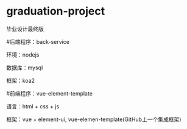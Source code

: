 # graduation-project
毕业设计最终版

#后端程序：back-service

环境：nodejs

数据库：mysql

框架：koa2


#前端程序：vue-element-template

语言：html + css + js

框架：vue + element-ui, vue-elemen-template(GitHub上一个集成框架)
